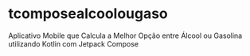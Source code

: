 # tcomposealcoolougaso
Aplicativo Mobile que Calcula a Melhor Opção entre Álcool ou Gasolina utilizando Kotlin com Jetpack Compose
